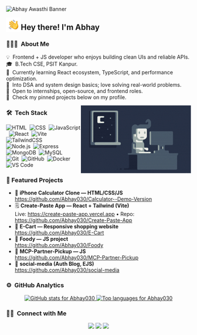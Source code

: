 ![Abhay Awasthi Banner](https://capsule-render.vercel.app/api?text=Hey%20there!%20I'm%20Abhay%20Awasthi%20👋&animation=fadeIn&type=waving&color=gradient&height=180&fontAlignY=40)

<img alt="Hand Wave" src="https://raw.githubusercontent.com/AVS1508/AVS1508/master/assets/Hand%20Wave.gif" width='40' align="left"/><h2>Hey there! I'm Abhay</h2>

### 👨🏻‍💻 &nbsp;About Me

💡 &nbsp;Frontend + JS developer who enjoys building clean UIs and reliable APIs.\
🎓 &nbsp;B.Tech CSE, PSIT Kanpur.\
🌱 &nbsp;Currently learning React ecosystem, TypeScript, and performance optimization.\
🧩 &nbsp;Into DSA and system design basics; love solving real-world problems.\
💬 &nbsp;Open to internships, open-source, and frontend roles.\
📌 &nbsp;Check my pinned projects below on my profile.

<img alt="Night Coding" src="https://raw.githubusercontent.com/AVS1508/AVS1508/master/assets/Night-Coding.gif" align="right"/>

### 🛠 &nbsp;Tech Stack

![HTML](https://img.shields.io/badge/-HTML-05122A?style=flat&logo=HTML5)&nbsp;
![CSS](https://img.shields.io/badge/-CSS-05122A?style=flat&logo=CSS3&logoColor=1572B6)&nbsp;
![JavaScript](https://img.shields.io/badge/-JavaScript-05122A?style=flat&logo=javascript)&nbsp;
![React](https://img.shields.io/badge/-React-05122A?style=flat&logo=react)&nbsp;
![Vite](https://img.shields.io/badge/-Vite-05122A?style=flat&logo=vite)&nbsp;
![TailwindCSS](https://img.shields.io/badge/-Tailwind_CSS-05122A?style=flat&logo=tailwindcss)&nbsp;\
![Node.js](https://img.shields.io/badge/-Node.js-05122A?style=flat&logo=node.js)&nbsp;
![Express](https://img.shields.io/badge/-Express-05122A?style=flat&logo=express)&nbsp;
![MongoDB](https://img.shields.io/badge/-MongoDB-05122A?style=flat&logo=mongodb)&nbsp;
![MySQL](https://img.shields.io/badge/-MySQL-05122A?style=flat&logo=mysql)&nbsp;\
![Git](https://img.shields.io/badge/-Git-05122A?style=flat&logo=git)&nbsp;
![GitHub](https://img.shields.io/badge/-GitHub-05122A?style=flat&logo=github)&nbsp;
![Docker](https://img.shields.io/badge/-Docker-05122A?style=flat&logo=docker)&nbsp;
![VS Code](https://img.shields.io/badge/-VS%20Code-05122A?style=flat&logo=visual-studio-code)

### 🚀 Featured Projects

- 🧮 **iPhone Calculator Clone — HTML/CSS/JS**  
  https://github.com/Abhay030/Calculator--Demo-Version
- 🗒️ **Create-Paste App — React + Tailwind (Vite)**  
  Live: https://create-paste-app.vercel.app • Repo: https://github.com/Abhay030/Create-Paste-App
- 🛒 **E-Cart — Responsive shopping website**  
  https://github.com/Abhay030/E-Cart
- 🍔 **Foody — JS project**  
  https://github.com/Abhay030/Foody
- 🚚 **MCP-Partner-Pickup — JS**  
  https://github.com/Abhay030/MCP-Partner-Pickup
- 📝 **social-media (Auth Blog, EJS)**  
  https://github.com/Abhay030/social-media

### ⚙️ &nbsp;GitHub Analytics

<p align="center">
<a href="https://github.com/Abhay030">
  <img height="180em" src="https://github-readme-stats-eight-theta.vercel.app/api?username=Abhay030&show_icons=true&theme=algolia&include_all_commits=true&count_private=true" alt="GitHub stats for Abhay030"/>
  <img height="180em" src="https://github-readme-stats-eight-theta.vercel.app/api/top-langs/?username=Abhay030&layout=compact&langs_count=8&theme=algolia" alt="Top languages for Abhay030"/>
</a>
</p>

### 🤝🏻 &nbsp;Connect with Me

<p align="center">
<a href="https://www.linkedin.com/in/abhay-awasthi-abhiii/"><img src="https://img.shields.io/badge/-Abhay%20Awasthi-0077B5?style=flat&logo=Linkedin&logoColor=white"/></a>
<a href="https://github.com/Abhay030"><img src="https://img.shields.io/badge/-@Abhay030-181717?style=flat&logo=github&logoColor=white"/></a>
<a href="mailto:abhay.awasthi1357@gmail.com"><img src="https://img.shields.io/badge/-abhay.awasthi1357@gmail.com-D14836?style=flat&logo=Gmail&logoColor=white"/></a>
</p>
